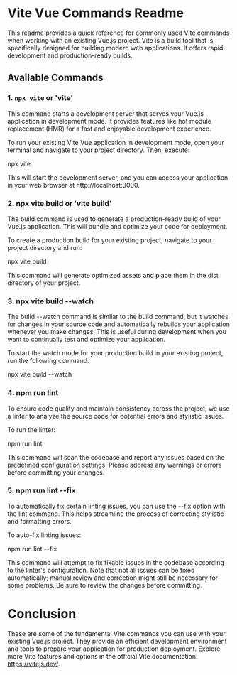 # Vite Vue Commands Readme

This readme provides a quick reference for commonly used Vite commands when working with an existing Vue.js project. Vite is a build tool that is specifically designed for building modern web applications. It offers rapid development and production-ready builds.

## Available Commands

### 1. `npx vite` or 'vite'

This command starts a development server that serves your Vue.js application in development mode. It provides features like hot module replacement (HMR) for a fast and enjoyable development experience.

To run your existing Vite Vue application in development mode, open your terminal and navigate to your project directory. Then, execute:

npx vite

This will start the development server, and you can access your application in your web browser at http://localhost:3000.

### 2. npx vite build or 'vite build'

The build command is used to generate a production-ready build of your Vue.js application. This will bundle and optimize your code for deployment.

To create a production build for your existing project, navigate to your project directory and run:

npx vite build

This command will generate optimized assets and place them in the dist directory of your project.

###  3. npx vite build --watch

The build --watch command is similar to the build command, but it watches for changes in your source code and automatically rebuilds your application whenever you make changes. This is useful during development when you want to continually test and optimize your application.

To start the watch mode for your production build in your existing project, run the following command:

npx vite build --watch

###  4. npm run lint

To ensure code quality and maintain consistency across the project, we use a linter to analyze the source code for potential errors and stylistic issues.

To run the linter:

npm run lint

This command will scan the codebase and report any issues based on the predefined configuration settings. Please address any warnings or errors before committing your changes.

###  5. npm run lint --fix

To automatically fix certain linting issues, you can use the --fix option with the lint command. This helps streamline the process of correcting stylistic and formatting errors.

To auto-fix linting issues:

npm run lint --fix

This command will attempt to fix fixable issues in the codebase according to the linter's configuration. Note that not all issues can be fixed automatically; manual review and correction might still be necessary for some problems. Be sure to review the changes before committing.

# Conclusion
These are some of the fundamental Vite commands you can use with your existing Vue.js project. They provide an efficient development environment and tools to prepare your application for production deployment. Explore more Vite features and options in the official Vite documentation: https://vitejs.dev/.